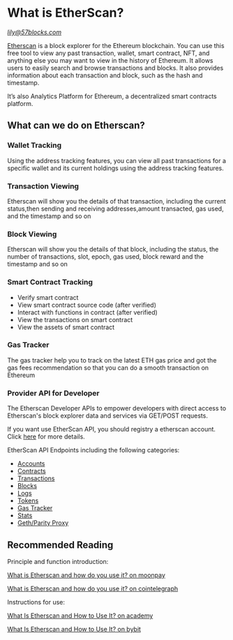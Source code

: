 # What is EtherScan?

*lily@57blocks.com*

[Etherscan](https://etherscan.io/) is a block explorer for the Ethereum blockchain. You can use this free tool to view any past transaction, wallet, smart contract, NFT, and anything else you may want to view in the history of Ethereum. It allows users to easily search and browse transactions and blocks. It also provides information about each transaction and block, such as the hash and timestamp.

It’s also Analytics Platform for Ethereum, a decentralized smart contracts platform. 


## What can we do on Etherscan?

### Wallet Tracking

Using the address tracking features, you can view all past transactions for a specific  wallet and its current holdings using the address tracking features.


### Transaction Viewing

Etherscan will show you the details of that transaction, including the current status,then sending and receiving addresses,amount transacted, gas used, and the timestamp and so on

### Block Viewing

Etherscan will show you the details of that block, including the status, the number of transactions, slot, epoch, gas used, block reward and the timestamp and so on 

### Smart Contract Tracking

- Verify smart contract
- View smart contract source code (after verified)
- Interact with functions in contract (after verified)
- View the transactions on smart contract
- View the assets of smart contract

### Gas Tracker

The gas tracker help you to track on the latest ETH gas price and got the gas fees recommendation so that you can do a smooth transaction on Ethereum

### Provider API for Developer

The Etherscan Developer APIs to empower developers with direct access to Etherscan's block explorer data and services via GET/POST requests.

If you want use EtherScan API, you should registry a etherscan account. Click [here](https://docs.etherscan.io/getting-started/creating-an-account) for more details.

EtherScan API Endpoints including the following categories:

- [Accounts](https://docs.etherscan.io/api-endpoints/accounts)
- [Contracts](https://docs.etherscan.io/api-endpoints/contracts)
- [Transactions](https://docs.etherscan.io/api-endpoints/stats)
- [Blocks](https://docs.etherscan.io/api-endpoints/blocks)
- [Logs](https://docs.etherscan.io/api-endpoints/logs)
- [Tokens](https://docs.etherscan.io/api-endpoints/tokens)
- [Gas Tracker](https://docs.etherscan.io/api-endpoints/gas-tracker)
- [Stats](https://docs.etherscan.io/api-endpoints/stats-1)
- [Geth/Parity Proxy](https://docs.etherscan.io/api-endpoints/geth-parity-proxy)

## Recommended Reading

Principle and function introduction:

[What is Etherscan and how do you use it? on moonpay](https://www.moonpay.com/blog/what-is-etherscan#what-is-etherscan)

[What is Etherscan and how do you use it? on cointelegraph](https://cointelegraph.com/news/what-is-etherscan-and-how-does-it-work)

Instructions for use:

[What Is Etherscan and How to Use It? on academy](https://academy.binance.com/en/articles/what-is-etherscan-and-how-to-use-it)

[What Is Etherscan and How to Use It? on bybit](https://learn.bybit.com/blockchain/what-is-etherscan/)